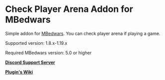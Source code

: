 # Check Player Arena Addon for MBedwars

Simple addon for [MBedwars](https://mbedwars.com/product/marcelys-bedwars). You can check player arena if playing a game.


Supported version: 1.8.x-1.19.x

Required MBedwars version: 5.0 or higher



**[Discord Support Server](https://discord.gg/P9WjbNyVFH)**

**[Plugin's Wiki](https://dejwideek.gitbook.io/mbedwarscheckplayerarenaaddon)**
